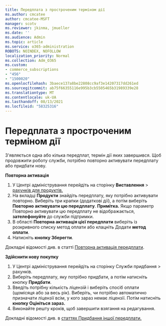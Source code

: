 ```yaml
---
title: Передплата з простроченим терміном дії
ms.author: cmcatee
author: cmcatee-MSFT
manager: scotv
ms.reviewer: jkinma, jmueller
ms.date: ''
ms.audience: Admin
ms.topic: article
ms.service: o365-administration
ROBOTS: NOINDEX, NOFOLLOW
localization_priority: Normal
ms.collection: Adm_O365
ms.custom:
- commerce_subscriptions
- "456"
- "1500020"
ms.openlocfilehash: 3baece137a8be22808cc9af3e14207317dd261ed
ms.sourcegitcommit: ab75f66355116e995b3cb5505465b31989339e28
ms.translationtype: MT
ms.contentlocale: uk-UA
ms.lasthandoff: 08/13/2021
ms.locfileid: "58325316"
---
```

# <a name="expired-subscription"></a>Передплата з простроченим терміном дії

З'являється одна або кілька передплат, термін дії яких завершився. Щоб продовжити роботу служби, потрібно повторно активувати передплату або придбати нову.
  
**Повторна активація**
  
1. У Центрі адміністрування перейдіть на сторінку **Виставлення** \> [рахунків для продуктів.](https://go.microsoft.com/fwlink/p/?linkid=842054)
2. На вкладці **Продукти** знайдіть передплату, яку потрібно активувати повторно. Виберіть три крапки (додаткові дії), а потім виберіть **Повторно активувати цю передплату**.
    **Примітка.** Якщо параметр Повторно активувати цю передплату не відображається, **зателефонуйте** до служби підтримки.
3. В області **Повторна активація цієї передплати** виберіть із розкривного списку метод оплати або клацніть Додати **метод оплати**.
4. Натисніть **кнопку Зберегти**.

Докладні відомості див. в статті [Повторна активація передплати](https://docs.microsoft.com/microsoft-365/commerce/subscriptions/reactivate-your-subscription).

**Здійснити нову покупку**
  
1. У Центрі адміністрування перейдіть  на сторінку Служби придбання \> [](https://go.microsoft.com/fwlink/p/?linkid=868433) рахунків.
2. Виберіть передплату, яку потрібно придбати, а потім натисніть кнопку **Придбати**.
3. Введіть потрібну кількість ліцензій і виберіть спосіб оплати (щомісяця або за весь рік). Виберіть, чи потрібно автоматично призначати ліцензії всім, у кого зараз немає ліцензії. Потім натисніть **кнопку Оцініться зараз.**
4. Виконайте решту кроків, щоб завершити взягання на редагування.

Докладні відомості див. в [статтях Придбання іншої передплати.](https://docs.microsoft.com/microsoft-365/commerce/buy-another-subscription)